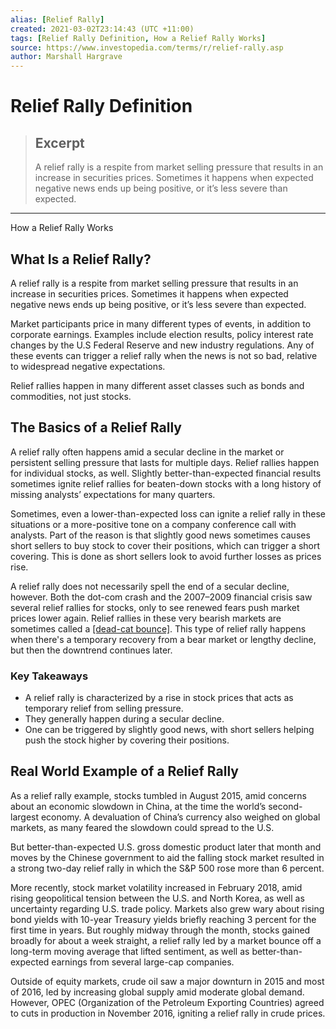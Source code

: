 ```yaml
---
alias: [Relief Rally]
created: 2021-03-02T23:14:43 (UTC +11:00)
tags: [Relief Rally Definition, How a Relief Rally Works]
source: https://www.investopedia.com/terms/r/relief-rally.asp
author: Marshall Hargrave
---
```


# Relief Rally Definition

> ## Excerpt
> A relief rally is a respite from market selling pressure that results in an increase in securities prices. Sometimes it happens when expected negative news ends up being positive, or it’s less severe than expected.

---

How a Relief Rally Works
## What Is a Relief Rally?

A relief rally is a respite from market selling pressure that results in an increase in securities prices. Sometimes it happens when expected negative news ends up being positive, or it’s less severe than expected.

Market participants price in many different types of events, in addition to corporate earnings. Examples include election results, policy interest rate changes by the U.S Federal Reserve and new industry regulations. Any of these events can trigger a relief rally when the news is not so bad, relative to widespread negative expectations.

Relief rallies happen in many different asset classes such as bonds and commodities, not just stocks.

## The Basics of a Relief Rally

A relief rally often happens amid a secular decline in the market or persistent selling pressure that lasts for multiple days. Relief rallies happen for individual stocks, as well. Slightly better-than-expected financial results sometimes ignite relief rallies for beaten-down stocks with a long history of missing analysts’ expectations for many quarters.

Sometimes, even a lower-than-expected loss can ignite a relief rally in these situations or a more-positive tone on a company conference call with analysts. Part of the reason is that slightly good news sometimes causes short sellers to buy stock to cover their positions, which can trigger a short covering. This is done as short sellers look to avoid further losses as prices rise.

A relief rally does not necessarily spell the end of a secular decline, however. Both the dot-com crash and the 2007–2009 financial crisis saw several relief rallies for stocks, only to see renewed fears push market prices lower again. Relief rallies in these very bearish markets are sometimes called a [[dead-cat bounce]](https://www.investopedia.com/terms/d/deadcatbounce.asp). This type of relief rally happens when there's a temporary recovery from a bear market or lengthy decline, but then the downtrend continues later.

### Key Takeaways

-   A relief rally is characterized by a rise in stock prices that acts as temporary relief from selling pressure.
-   They generally happen during a secular decline.
-   One can be triggered by slightly good news, with short sellers helping push the stock higher by covering their positions.

## Real World Example of a Relief Rally

As a relief rally example, stocks tumbled in August 2015, amid concerns about an economic slowdown in China, at the time the world’s second-largest economy. A devaluation of China’s currency also weighed on global markets, as many feared the slowdown could spread to the U.S.

But better-than-expected U.S. gross domestic product later that month and moves by the Chinese government to aid the falling stock market resulted in a strong two-day relief rally in which the S&P 500 rose more than 6 percent.

More recently, stock market volatility increased in February 2018, amid rising geopolitical tension between the U.S. and North Korea, as well as uncertainty regarding U.S. trade policy. Markets also grew wary about rising bond yields with 10-year Treasury yields briefly reaching 3 percent for the first time in years. But roughly midway through the month, stocks gained broadly for about a week straight, a relief rally led by a market bounce off a long-term moving average that lifted sentiment, as well as better-than-expected earnings from several large-cap companies.

Outside of equity markets, crude oil saw a major downturn in 2015 and most of 2016, led by increasing global supply amid moderate global demand. However, OPEC (Organization of the Petroleum Exporting Countries) agreed to cuts in production in November 2016, igniting a relief rally in crude prices.
